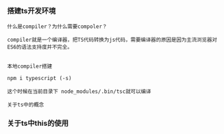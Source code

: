 ### 搭建ts开发环境

    什么是compiler？为什么需要compoler？

    compiler就是一个编译器，把TS代码转换为js代码，需要编译器的原因是因为主流浏览器对ES6的语法支持度并不完全。


    本地compiler搭建

    npm i typescript (-s)

    这个时候在当前目录下 node_modules/.bin/tsc就可以编译

    关于ts中的概念


### 关于ts中this的使用
    